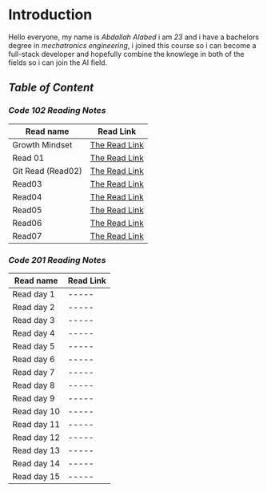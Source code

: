 # Introduction
Hello everyone,
my name is *Abdallah Alabed* i am *23* and i have a bachelors degree in *mechatronics engineering*, i joined this course so i can become a full-stack developer and hopefully combine the knowlege in both of the fields so i can join the AI field.

## ***Table of Content***
### ***Code 102 Reading Notes***

|Read name | Read Link|
|-----|-----|
|Growth Mindset | [The Read Link](https://abdallah-alabed.github.io/Reading-Notes/Growth)|
|Read 01 | [The Read Link](https://abdallah-alabed.github.io/Reading-Notes/Read01)|
|Git Read (Read02)|[The Read Link](https://abdallah-alabed.github.io/Reading-Notes/GitRead)|
|Read03|[The Read Link](https://abdallah-alabed.github.io/Reading-Notes/Read03)|
|Read04|[The Read Link](https://abdallah-alabed.github.io/Reading-Notes/Read04)|
|Read05|[The Read Link](https://abdallah-alabed.github.io/Reading-Notes/Read05)|
|Read06|[The Read Link](https://abdallah-alabed.github.io/Reading-Notes/Read06)|
|Read07|[The Read Link](https://abdallah-alabed.github.io/Reading-Notes/Read07)|



### ***Code 201 Reading Notes***

|Read name | Read Link|
| ----- | ----- |
|Read day 1|-----|
|Read day 2|-----|
|Read day 3|-----|
|Read day 4|-----|
|Read day 5|-----|
|Read day 6|-----|
|Read day 7|-----|
|Read day 8|-----|
|Read day 9|-----|
|Read day 10|-----|
|Read day 11|-----|
|Read day 12|-----|
|Read day 13|-----|
|Read day 14|-----|
|Read day 15|-----|


